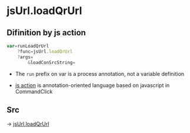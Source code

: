 # jsUrl.loadQrUrl

## Difinition by js action

```js.js
var=runLoadQrUrl
	?func=jsUrl.loadQrUrl
	?args=
		&loadConSrcString=
```

- The `run` prefix on var is a process annotation, not a variable definition

- [js action](#) is annotation-oriented language based on javascript in CommandClick

## Src

-> [jsUrl.loadQrUrl](https://github.com/puutaro/CommandClick/blob/master/app/src/main/java/com/puutaro/commandclick/fragment_lib/terminal_fragment/js_interface/JsUrl.kt#L88)


